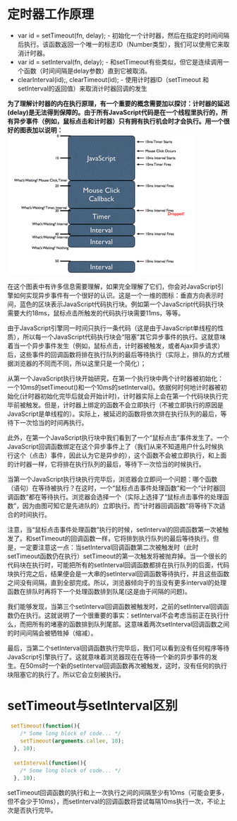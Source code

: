 # 定时器工作原理
- var id = setTimeout(fn, delay); - 初始化一个计时器，然后在指定的时间间隔后执行。该函数返回一个唯一的标志ID（Number类型），我们可以使用它来取消计时器。
- var id = setInterval(fn, delay); - 和setTimeout有些类似，但它是连续调用一个函数（时间间隔是delay参数）直到它被取消。
- clearInterval(id);, clearTimeout(id); - 使用计时器ID（setTimeout 和 setInterval的返回值）来取消计时器回调的发生

**为了理解计时器的内在执行原理，有一个重要的概念需要加以探讨：计时器的延迟(delay)是无法得到保障的。由于所有JavaScript代码是在一个线程里执行的，所有异步事件（例如，鼠标点击和计时器）只有拥有执行机会时才会执行。用一个很好的图表加以说明：**
 <img src="https://github.com/Sun23/someText/blob/master/source/img/timers.jpg"  alt="解释语句" align="middle"/>

在这个图表中有许多信息需要理解，如果完全理解了它们，你会对JavaScript引擎如何实现异步事件有一个很好的认识。这是一个一维的图标：垂直方向表示时间，蓝色的区块表示JavaScript代码执行块。例如第一个JavaScript代码执行块需要大约18ms，鼠标点击所触发的代码执行块需要11ms，等等。

由于JavaScript引擎同一时间只执行一条代码（这是由于JavaScript单线程的性质），所以每一个JavaScript代码执行块会“阻塞”其它异步事件的执行。这就意味着当一个异步事件发生（例如，鼠标点击，计时器被触发，或者Ajax异步请求）后，这些事件的回调函数将排在执行队列的最后等待执行（实际上，排队的方式根据浏览器的不同而不同，所以这里只是一个简化）；

从第一个JavaScript执行块开始研究，在第一个执行块中两个计时器被初始化：一个10ms的setTimeout()和一个10ms的setInterval()。依据何时何地计时器被初始化(计时器初始化完毕后就会开始计时)，计时器实际上会在第一个代码块执行完毕前被触发。但是，计时器上绑定的函数不会立即执行（不被立即执行的原因是JavaScript是单线程的）。实际上，被延迟的函数将依次排在执行队列的最后，等待下一次恰当的时间再执行。

此外，在第一个JavaScript执行块中我们看到了一个“鼠标点击”事件发生了。一个JavaScript回调函数绑定在这个异步事件上了（我们从来不知道用户什么时候执行这个（点击）事件，因此认为它是异步的），这个函数不会被立即执行，和上面的计时器一样，它将排在执行队列的最后，等待下一次恰当的时候执行。

当第一个JavaScript执行块执行完毕后，浏览器会立即问一个问题：哪个函数（语句）在等待被执行？在这时，一个“鼠标点击事件处理函数”和一个“计时器回调函数”都在等待执行。浏览器会选择一个（实际上选择了“鼠标点击事件的处理函数”，因为由图可知它是先进队的）立即执行。而“计时器回调函数”将等待下次适合的时间执行。

注意，当“鼠标点击事件处理函数”执行的时候，setInterval的回调函数第一次被触发了。和setTimeout的回调函数一样，它将排到执行队列的最后等待执行。但是，一定要注意这一点：当setInterval回调函数第二次被触发时（此时setTimeout函数仍在执行）setTimeout的第一次触发将被抛弃掉。当一个很长的代码块在执行时，可能把所有的setInterval回调函数都排在执行队列的后面，代码块执行完之后，结果便会是一大串的setInterval回调函数等待执行，并且这些函数之间没有间隔，直到全部完成。所以，浏览器倾向于的当没有更多interval的处理函数在排队时再将下一个处理函数排到队尾(这是由于间隔的问题)。

我们能够发现，当第三个setInterval回调函数被触发时，之前的setInterval回调函数仍在执行。这就说明了一个很重要的事实：setInterval不会考虑当前正在执行什么，而把所有的堵塞的函数排到队列尾部。这意味着两次setInterval回调函数之间的时间间隔会被牺牲掉（缩减）。

最后，当第二个setInterval回调函数执行完毕后，我们可以看到没有任何程序等待JavaScript引擎执行了。这就意味着浏览器现在在等待一个新的异步事件的发生。在50ms时一个新的setInterval回调函数再次被触发，这时，没有任何的执行块阻塞它的执行了。所以它会立刻被执行。


# setTimeout与setInterval区别
```javascript
 setTimeout(function(){
    /* Some long block of code... */
    setTimeout(arguments.callee, 10);
  }, 10);
  
  setInterval(function(){
    /* Some long block of code... */
  }, 10);
```
setTimeout回调函数的执行和上一次执行之间的间隔至少有10ms（可能会更多，但不会少于10ms），而setInterval的回调函数将尝试每隔10ms执行一次，不论上次是否执行完毕。

